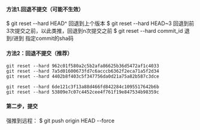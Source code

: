 #### 方法1.回退不提交（可能不生效）

$ git reset --hard HEAD^ 回退到上个版本
$ git reset --hard HEAD~3 回退到前3次提交之前，以此类推，回退到n次提交之前
$ git reset --hard commit_id 退到/进到 指定commit的sha码

#### 方法2：回退不提交（推荐）
```
git reset --hard 962c01f580a2c5b2afa86625b36d5472af1c4033
git reset --hard 7a5d01600673fd7c6acccb6362f2eca71a5f2d34
git reset --hard 4402b8f403c5f347756da0d21a75a82b587c3dce

git reset --hard 6de121c3f13a88d466fd842284c1095517642b6b
git reset --hard 53809e7c07c4452cee4f761f19e847534b98359c
```

#### 第二步，提交
强推到远程：
$ 
git push origin HEAD --force

